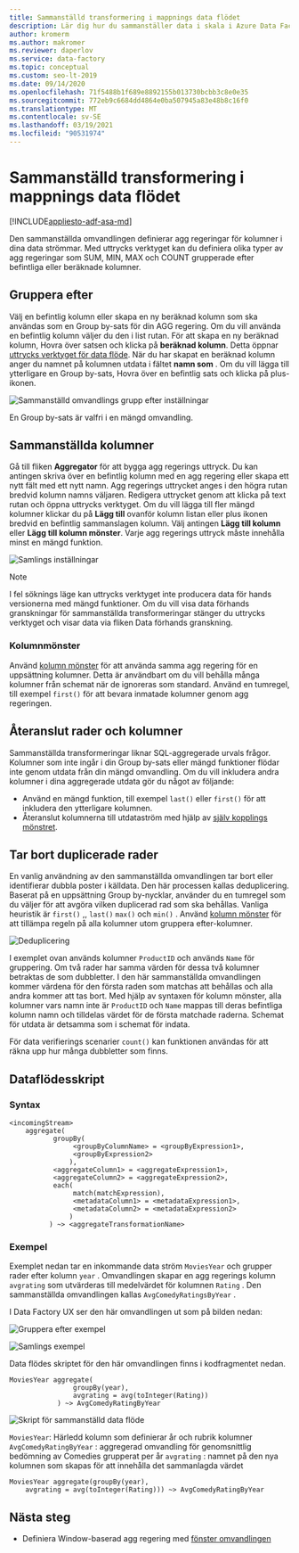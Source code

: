```yaml
---
title: Sammanställd transformering i mappnings data flödet
description: Lär dig hur du sammanställer data i skala i Azure Data Factory med den sammanställda omvandlingen för data flöde.
author: kromerm
ms.author: makromer
ms.reviewer: daperlov
ms.service: data-factory
ms.topic: conceptual
ms.custom: seo-lt-2019
ms.date: 09/14/2020
ms.openlocfilehash: 71f5488b1f689e8892155b013730bcbb3c8e0e35
ms.sourcegitcommit: 772eb9c6684dd4864e0ba507945a83e48b8c16f0
ms.translationtype: MT
ms.contentlocale: sv-SE
ms.lasthandoff: 03/19/2021
ms.locfileid: "90531974"
---
```

# <a name="aggregate-transformation-in-mapping-data-flow"></a>Sammanställd transformering i mappnings data flödet

[!INCLUDE[appliesto-adf-asa-md](includes/appliesto-adf-asa-md.md)]

Den sammanställda omvandlingen definierar agg regeringar för kolumner i dina data strömmar. Med uttrycks verktyget kan du definiera olika typer av agg regeringar som SUM, MIN, MAX och COUNT grupperade efter befintliga eller beräknade kolumner.

## <a name="group-by"></a>Gruppera efter

Välj en befintlig kolumn eller skapa en ny beräknad kolumn som ska användas som en Group by-sats för din AGG regering. Om du vill använda en befintlig kolumn väljer du den i list rutan. För att skapa en ny beräknad kolumn, Hovra över satsen och klicka på **beräknad kolumn**. Detta öppnar [uttrycks verktyget för data flöde](concepts-data-flow-expression-builder.md). När du har skapat en beräknad kolumn anger du namnet på kolumnen utdata i fältet **namn som** . Om du vill lägga till ytterligare en Group by-sats, Hovra över en befintlig sats och klicka på plus-ikonen.

![Sammanställd omvandlings grupp efter inställningar](media/data-flow/agg.png "Sammanställd omvandlings grupp efter inställningar")

En Group by-sats är valfri i en mängd omvandling.

## <a name="aggregate-columns"></a>Sammanställda kolumner

Gå till fliken **Aggregator** för att bygga agg regerings uttryck. Du kan antingen skriva över en befintlig kolumn med en agg regering eller skapa ett nytt fält med ett nytt namn. Agg regerings uttrycket anges i den högra rutan bredvid kolumn namns väljaren. Redigera uttrycket genom att klicka på text rutan och öppna uttrycks verktyget. Om du vill lägga till fler mängd kolumner klickar du på **Lägg till** ovanför kolumn listan eller plus ikonen bredvid en befintlig sammanslagen kolumn. Välj antingen **Lägg till kolumn** eller **Lägg till kolumn mönster**. Varje agg regerings uttryck måste innehålla minst en mängd funktion.

![Samlings inställningar](media/data-flow/aggregate-columns.png "Samlings inställningar")

> [!NOTE]
> I fel söknings läge kan uttrycks verktyget inte producera data för hands versionerna med mängd funktioner. Om du vill visa data förhands granskningar för sammanställda transformeringar stänger du uttrycks verktyget och visar data via fliken Data förhands granskning.

### <a name="column-patterns"></a>Kolumnmönster

Använd [kolumn mönster](concepts-data-flow-column-pattern.md) för att använda samma agg regering för en uppsättning kolumner. Detta är användbart om du vill behålla många kolumner från schemat när de ignoreras som standard. Använd en tumregel, till exempel `first()` för att bevara inmatade kolumner genom agg regeringen.

## <a name="reconnect-rows-and-columns"></a>Återanslut rader och kolumner

Sammanställda transformeringar liknar SQL-aggregerade urvals frågor. Kolumner som inte ingår i din Group by-sats eller mängd funktioner flödar inte genom utdata från din mängd omvandling. Om du vill inkludera andra kolumner i dina aggregerade utdata gör du något av följande:

* Använd en mängd funktion, till exempel `last()` eller `first()` för att inkludera den ytterligare kolumnen.
* Återanslut kolumnerna till utdataström med hjälp av [själv kopplings mönstret](https://mssqldude.wordpress.com/2018/12/20/adf-data-flows-self-join/).

## <a name="removing-duplicate-rows"></a>Tar bort duplicerade rader

En vanlig användning av den sammanställda omvandlingen tar bort eller identifierar dubbla poster i källdata. Den här processen kallas deduplicering. Baserat på en uppsättning Group by-nycklar, använder du en tumregel som du väljer för att avgöra vilken duplicerad rad som ska behållas. Vanliga heuristik är `first()` ,, `last()` `max()` och `min()` . Använd [kolumn mönster](concepts-data-flow-column-pattern.md) för att tillämpa regeln på alla kolumner utom gruppera efter-kolumner.

![Deduplicering](media/data-flow/agg-dedupe.png "Deduplicering")

I exemplet ovan används kolumner `ProductID` och används `Name` för gruppering. Om två rader har samma värden för dessa två kolumner betraktas de som dubbletter. I den här sammanställda omvandlingen kommer värdena för den första raden som matchas att behållas och alla andra kommer att tas bort. Med hjälp av syntaxen för kolumn mönster, alla kolumner vars namn inte är `ProductID` och `Name` mappas till deras befintliga kolumn namn och tilldelas värdet för de första matchade raderna. Schemat för utdata är detsamma som i schemat för indata.

För data verifierings scenarier `count()` kan funktionen användas för att räkna upp hur många dubbletter som finns.

## <a name="data-flow-script"></a>Dataflödesskript

### <a name="syntax"></a>Syntax

```
<incomingStream>
    aggregate(
           groupBy(
                <groupByColumnName> = <groupByExpression1>,
                <groupByExpression2>
               ),
           <aggregateColumn1> = <aggregateExpression1>,
           <aggregateColumn2> = <aggregateExpression2>,
           each(
                match(matchExpression),
                <metadataColumn1> = <metadataExpression1>,
                <metadataColumn2> = <metadataExpression2>
               )
          ) ~> <aggregateTransformationName>
```

### <a name="example"></a>Exempel

Exemplet nedan tar en inkommande data ström `MoviesYear` och grupper rader efter kolumn `year` . Omvandlingen skapar en agg regerings kolumn `avgrating` som utvärderas till medelvärdet för kolumnen `Rating` . Den sammanställda omvandlingen kallas `AvgComedyRatingsByYear` .

I Data Factory UX ser den här omvandlingen ut som på bilden nedan:

![Gruppera efter exempel](media/data-flow/agg-script1.png "Gruppera efter exempel")

![Samlings exempel](media/data-flow/agg-script2.png "Samlings exempel")

Data flödes skriptet för den här omvandlingen finns i kodfragmentet nedan.

```
MoviesYear aggregate(
                groupBy(year),
                avgrating = avg(toInteger(Rating))
            ) ~> AvgComedyRatingByYear
```

![Skript för sammanställd data flöde](media/data-flow/aggdfs1.png "Skript för sammanställd data flöde")

```MoviesYear```: Härledd kolumn som definierar år och rubrik kolumner ```AvgComedyRatingByYear``` : aggregerad omvandling för genomsnittlig bedömning av Comedies grupperat per år ```avgrating``` : namnet på den nya kolumnen som skapas för att innehålla det sammanlagda värdet

```
MoviesYear aggregate(groupBy(year),
    avgrating = avg(toInteger(Rating))) ~> AvgComedyRatingByYear
```

## <a name="next-steps"></a>Nästa steg

* Definiera Window-baserad agg regering med [fönster omvandlingen](data-flow-window.md)
